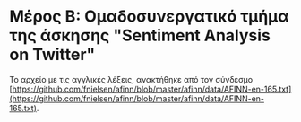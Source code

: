 # Μέρος Β: Ομαδοσυνεργατικό τμήμα της άσκησης "Sentiment Analysis on Twitter"

Το αρχείο με τις αγγλικές λέξεις, ανακτήθηκε από τον σύνδεσμο [https://github.com/fnielsen/afinn/blob/master/afinn/data/AFINN-en-165.txt](https://github.com/fnielsen/afinn/blob/master/afinn/data/AFINN-en-165.txt).
